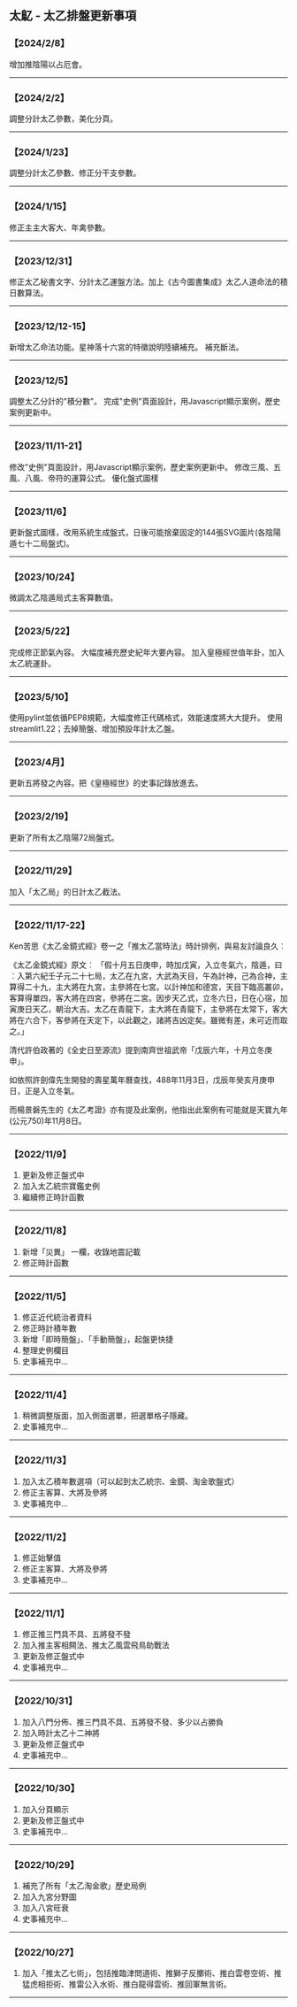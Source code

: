 太鳦 - 太乙排盤更新事項
-----
### 【2024/2/8】 

增加推陰陽以占厄會。

-----

### 【2024/2/2】 

調整分計太乙參數，美化分頁。

-----

### 【2024/1/23】 

調整分計太乙參數、修正分干支參數。

-----

### 【2024/1/15】

修正主主大客大、年禽參數。

-----

### 【2023/12/31】

修正太乙秘書文字、分計太乙運盤方法。加上《古今圖書集成》太乙人道命法的積日數算法。

-----

### 【2023/12/12-15】

新增太乙命法功能。星神落十六宮的特徵說明陸續補充。
補充斷法。

-----

### 【2023/12/5】

調整太乙分計的"積分數"。
完成"史例"頁面設計，用Javascript顯示案例，歷史案例更新中。

-----

### 【2023/11/11-21】

修改"史例"頁面設計，用Javascript顯示案例，歷史案例更新中。
修改三風、五風、八風、帝符的運算公式。
優化盤式圖樣

-----

### 【2023/11/6】

更新盤式圖樣，改用系統生成盤式，日後可能捨棄固定的144張SVG圖片(各陰陽遁七十二局盤式)。

-----

### 【2023/10/24】

微調太乙陰遁局式主客算數值。

-----

### 【2023/5/22】  

完成修正節氣內容。
大幅度補充歷史紀年大要內容。
加入皇極經世值年卦，加入太乙統運卦。

-----

### 【2023/5/10】  

使用pylint並依循PEP8規範，大幅度修正代碼格式，效能速度將大大提升。
使用streamlit1.22；去掉簡盤、增加預設年計太乙盤。

-----

### 【2023/4月】 

更新五將發之內容。把《皇極經世》的史事記錄放進去。

-----

### 【2023/2/19】

更新了所有太乙陰陽72局盤式。

-----

### 【2022/11/29】

加入「太乙局」的日計太乙截法。

-----

### 【2022/11/17-22】  

Ken苦思《太乙金鏡式經》卷一之「推太乙當時法」時計排例，與易友討論良久︰

《太乙金鏡式經》原文︰
「假十月五日庚申，時加戊寅，入立冬氣六，陰遁，曰︰入第六紀壬子元二十七局，太乙在九宮，大武為天目，午為計神，己為合神，主算得二十九，主大將在九宮，主參將在七宮。以計神加和德宮，天目下臨高叢卯，客算得單四，客大將在四宮，參將在二宮。因步天乙式，立冬六日，日在心宿，加寅庚日天乙，朝治大吉。太乙在青龍下，主大將在青龍下，主參將在太常下，客大將在六合下，客參將在天定下，以此觀之，諸將吉凶定矣。雖微有差，未可近而取之。」

清代許伯政著的《全史日至源流》提到南齊世祖武帝「戊辰六年，十月立冬庚申」。

如依照許劍偉先生開發的壽星萬年曆查找，488年11月3日，戊辰年癸亥月庚申日，正是入立冬氣。

而楊景磐先生的《太乙考證》亦有提及此案例，他指出此案例有可能就是天寶九年(公元750)年11月8日。

-----

### 【2022/11/9】 

1. 更新及修正盤式中
2. 加入太乙統宗寶鑑史例
3. 繼續修正時計函數
   
-----

### 【2022/11/8】

1. 新增「災異」 一欄，收錄地震記載
2. 修正時計函數

-----

### 【2022/11/5】 
1. 修正近代統治者資料
2. 修正時計積年數
3. 新增「即時簡盤」、「手動簡盤」，起盤更快捷
4. 整理史例欄目
5. 史事補充中...
   
-----

### 【2022/11/4】  

1. 稍微調整版面，加入側面選單，把選單格子隱藏。
2. 史事補充中...
   
-----

### 【2022/11/3】 

1. 加入太乙積年數選項（可以起到太乙統宗、金鏡、淘金歌盤式）
2. 修正主客算、大將及參將
3. 史事補充中...
   
-----

### 【2022/11/2】

1. 修正始擊值
2. 修正主客算、大將及參將
3. 史事補充中...
   
-----

### 【2022/11/1】 

1. 修正推三門具不具、五將發不發
2. 加入推主客相闗法、推太乙風雲飛鳥助戰法
3. 更新及修正盤式中
4. 史事補充中...

-----

### 【2022/10/31】

1. 加入八門分佈、推三門具不具、五將發不發、多少以占勝負
2. 加入時計太乙十二神將
3. 更新及修正盤式中
4. 史事補充中...

-----

### 【2022/10/30】

1. 加入分頁顯示
2. 更新及修正盤式中
3. 史事補充中...

-----

### 【2022/10/29】

1. 補充了所有「太乙淘金歌」歷史局例
2. 加入九宮分野圖
3. 加入八宮旺衰
4. 史事補充中...

-----

### 【2022/10/27】

1. 加入「推太乙七術」，包括推臨津問道術、推獅子反擲術、推白雲卷空術、推猛虎相拒術、推雷公入水術、推白龍得雲術、推回軍無言術。

-----

